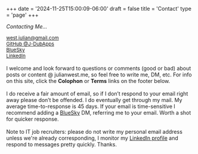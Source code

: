 +++
date = '2024-11-25T15:00:09-06:00'
draft = false
title = 'Contact'
type = 'page'
+++


  <style type="text/css">
        .e-mail:before {
            content: attr(data-website) "\0040" attr(data-user);
            unicode-bidi: bidi-override;
            direction: rtl;
        }
    </style>


<i>Contacting Me… </i><br />
<div style="font-size: 13px;">
 <a href="mailto:%77%65%73%74%2E%6A%75%6C%69%61%6E%40%67%6D%61%69%6C%2E%63%6F%6D"><span class="e-mail" data-user="nailuj.tsew" data-website="moc.liamg"></span></a><br />
  <span data-feather="github"></span> <a href="https://github.com/J-DubApps">GitHub
                                @J-DubApps
                            </a><br />
<span data-feather="bluesky"></span> <a href="https://bsky.app/profile/julianwest.me" img class="svg-inject" src="{{ relURL "svg/icons/" }}bluesky.svg" alt="">BlueSky
                            </a><br />
 <span data-feather="linkedin"></span> <a href="https://www.linkedin.com/in/julianwest/">LinkedIn
                                </a><br />
</div>
<br />
<div style="font-size: 14px;">
I welcome and look forward to questions or comments (good or bad) about posts or content @ julianwest.me, so feel free to write me, DM, etc.  For info on this site, click the <b>Colophon</b> or <b>Terms</b> links on the footer below.<br /><br />
I do receive a fair amount of email, so if I don’t respond to your email right away please don’t be offended. I do eventually get through my mail. My average time-to-response is 45 days.  If your email is time-sensitive I recommend adding a <a href="https://bsky.app/profile/julianwest.me">BlueSky</a> DM, referring me to your email.  Worth a shot for quicker response.<br /><br />
Note to IT job recruiters: please do not write my personal email address unless we're already corresponding, I monitor my <a href="https://www.linkedin.com/in/julianwest">LinkedIn profile</a> and respond to messages pretty quickly. Thanks.
</div>